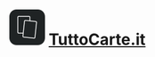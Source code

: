 # [![icon](static/assets/favicon.png)](https://www.tuttocarte.it/) [TuttoCarte.it](https://www.tuttocarte.it/)
